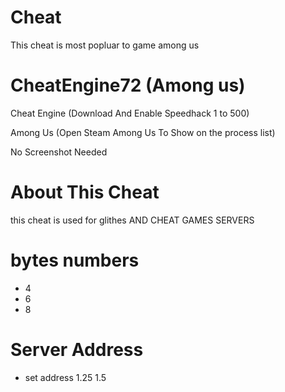 # Cheat
This cheat is most popluar to game among us

# CheatEngine72 (Among us)

Cheat Engine (Download And Enable Speedhack 1 to 500)

Among Us (Open Steam Among Us To Show on the process list)

No Screenshot Needed

# About This Cheat
this cheat is used for glithes AND CHEAT GAMES SERVERS 

# bytes numbers 
 - 4
 - 6
 - 8

# Server Address
- set address 1.25 1.5 
 
